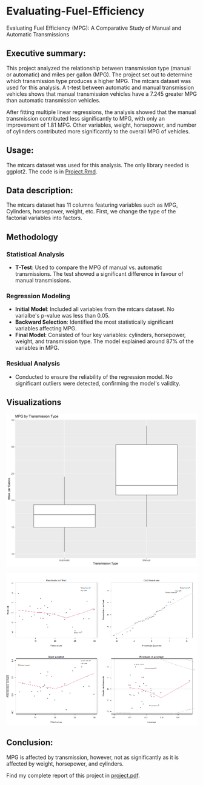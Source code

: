 # Evaluating-Fuel-Efficiency
Evaluating Fuel Efficiency (MPG): A Comparative Study of Manual and Automatic Transmissions

## Executive summary:

This project analyzed the relationship between transmission type (manual or automatic) and miles per gallon (MPG). The project set out to determine which transmission type produces a higher MPG. The mtcars dataset was used for this analysis. A t-test between automatic and manual transmission vehicles shows that manual transmission vehicles have a 7.245 greater MPG than automatic transmission vehicles.

After fitting multiple linear regressions, the analysis showed that the manual transmission contributed less significantly to MPG, with only an improvement of 1.81 MPG. Other variables, weight, horsepower, and number of cylinders contributed more significantly to the overall MPG of vehicles.

## Usage:
The mtcars dataset was used for this analysis. The only library needed is ggplot2. The code is in [Project.Rmd](https://github.com/Beh-naz/Evaluating-Fuel-Efficiency/blob/main/Project.Rmd).

## Data description:
The mtcars dataset has 11 columns featuring variables such as MPG, Cylinders, horsepower, weight, etc. First, we change the type of the factorial variables into factors.

## Methodology

### Statistical Analysis
- **T-Test**: Used to compare the MPG of manual vs. automatic transmissions. The test showed a significant difference in favour of manual transmissions.

### Regression Modeling
- **Initial Model**: Included all variables from the mtcars dataset. No varialbe's p-value was less than 0.05.
- **Backward Selection**: Identified the most statistically significant variables affecting MPG. 
- **Final Model**: Consisted of four key variables: cylinders, horsepower, weight, and transmission type. The model explained around 87% of the variables in MPG.

### Residual Analysis
- Conducted to ensure the reliability of the regression model. No significant outliers were detected, confirming the model's validity.

## Visualizations

![Box plot](https://github.com/Beh-naz/Evaluating-Fuel-Efficiency/blob/main/my_boxplot.png)

![Residuals plots](https://github.com/Beh-naz/Evaluating-Fuel-Efficiency/blob/main/my_residual_plot.png)


## Conclusion:
MPG is affected by transmission, however, not as significantly as it is affected by weight, horsepower, and cylinders.

Find my complete report of this project in [project.pdf](https://github.com/Beh-naz/Evaluating-Fuel-Efficiency/blob/main/Project.pdf).
